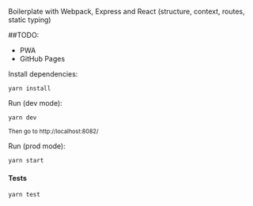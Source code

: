 Boilerplate with Webpack, Express and React (structure, context, routes, static typing)

##TODO:
* PWA
* GitHub Pages

Install dependencies:
```
yarn install
```
Run (dev mode):
```
yarn dev
```
<sup>Then go to http://localhost:8082/</sup>

Run (prod mode):
```
yarn start
```
#### Tests
```
yarn test
```
